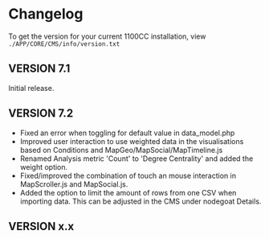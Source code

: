 # Changelog

To get the version for your current 1100CC installation, view `./APP/CORE/CMS/info/version.txt`

## VERSION 7.1

Initial release.

## VERSION 7.2

* Fixed an error when toggling for default value in data_model.php
* Improved user interaction to use weighted data in the visualisations based on Conditions and MapGeo/MapSocial/MapTimeline.js
* Renamed Analysis metric 'Count' to 'Degree Centrality' and added the weight option.
* Fixed/improved the combination of touch an mouse interaction in MapScroller.js and MapSocial.js.
* Added the option to limit the amount of rows from one CSV when importing data. This can be adjusted in the CMS under nodegoat Details.

## VERSION x.x
